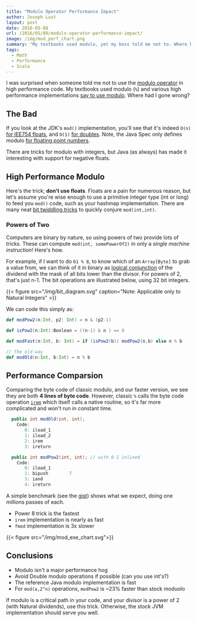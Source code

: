 ```yaml
---
title: "Modulo Operator Performance Impact"
author: Joseph Lust
layout: post
date: 2016-05-08
url: /2016/05/08/modulo-operator-performance-impact/
image: /img/mod_perf_chart.png
summary: "My textbooks used modulo, yet my boss told me not to. Where had I gone wrong?"
tags:
  - Math
  - Performance
  - Scala
---
```


I was surprised when someone told me not to use the [modulo operator][7] in high performance code. My textbooks used modulo (`%`) and various high performance implementations [say to use modulo][10]. Where had I gone wrong?

## The Bad
If you look at the JDK's `mod()` implementation, you'll see that it's indeed `O(n)` [for IEE754 floats][12], and `O(1)` [for doubles][13]. Note, the Java Spec only defines modulo [for floating point numbers][5].

There are tricks for modulo with integers, but Java (as always) has made it interesting with support for negative floats.

## High Performance Modulo

Here's the trick; __don't use floats__. Floats are a pain for numerous reason, but let's assume you're wise enough to use a primitive integer type (int or long) to feed you `mod()` code, such as your hashmap implementation. There are many neat [bit twiddling tricks][6] to quickly conjure `mod(int,int)`.

### Powers of Two

Computers are binary by nature, so using powers of two provide lots of tricks. These can compute `mod(int, somePowerOf2)` in only a _single machine instruction_! Here's how.


<!-- %[link to LustBox algos][1] -->

For example, if I want to do `61 % 8`, to know which of an `Array[Byte]` to grab a value from, we can think of it in binary as [logical conjunction][14] of the dividend with the  mask of all bits lower than the divisor. For powers of 2, that's just n-1. The bit operations are illustrated below, using 32 bit integers.

{{< figure src="/img/bit_diagram.svg" caption="Note: Applicable only to Natural Integers" >}}

We can code this simply as:

```scala 
def modPow2(n:Int, p2: Int) = n & (p2-1)

def isPow2(n:Int):Boolean = ((n-1) & n ) == 0

def modFast(n:Int, b: Int) = if (isPow2(b)) modPow2(n,b) else n % b

// The old way
def modOld(n:Int, b:Int) = n % b
```

## Performance Comparsion

Comparing the byte code of classic modulo, and our faster version, we see they are both **4 lines of byte code**. However, classic `%` calls the byte code operation [`irem`][15] which itself calls a native routine, so it's far more complicated and won't run in constant time.

```java
  public int modOld(int, int);
    Code:
       0: iload_1
       1: iload_2
       2: irem
       3: ireturn

  public int modPow2(int, int); // with 8-1 inlined
    Code:
       0: iload_1
       1: bipush        7
       3: iand
       4: ireturn
```

A simple benchmark (see the [gist][16]) shows what we expect, doing one millions passes of each.

- Power 8 trick is the fastest
- `irem` implementation is nearly as fast
- `fmod` implementation is 3x slower

{{< figure src="/img/mod_exe_chart.svg">}}

<!---
t = [1.589,1.954,7.987]
bar(t)
set(ax,'XTickLabel', {"n & b-1","n % b (int)","n % b (double)"})
title("Comparision of Modulo Execution Times")
ylabel('Mean Time (ns)')
xlabel("Modulo Methods")
t(2)/t(1)
-->

## Conclusions

- Modulo isn't a major performance hog
- Avoid Double modulo operations if possible (can you use int's?)
- The reference Java modulo implementation is fast
- For `mod(a,2^n)` operations, `modPow2` is ~23% faster than stock moduolo

If modulo is a critical path in your code, and your divisor is a power of 2 (with Natural dividends), use this trick. Otherwise, the stock JVM implementation should serve you well.


<!---

### floating
### Common Ints

TODO: remainderKnuth, remainderBurnikelZiegler, in BigDecimal
TODO: Check Knuth book for other Impl's (didn't see any)

first 3 Google hits, none mention the cost of the operation. Sadness.
-->

 [1]: http://www.cafeaulait.org/course/week2/15.html
 [2]: http://www.javaranch.com/drive/modulo.html
 [3]: http://www.dreamincode.net/forums/topic/273783-the-use-of-the-modulo-operator/
 [4]: http://dhruba.name/2011/07/12/performance-pattern-modulo-and-powers-of-two/
 [5]: https://docs.oracle.com/javase/specs/jls/se8/html/jls-15.html#jls-15.17.3
 [6]: http://graphics.stanford.edu/~seander/bithacks.html#ModulusDivisionEasy
 [7]: https://en.wikipedia.org/wiki/Modulo_operation
 [10]: https://dzone.com/articles/hashmap-performance
 [11]: https://github.com/openjdk-mirror/jdk7u-jdk/blob/f4d80957e89a19a29bb9f9807d2a28351ed7f7df/src/share/native/java/util/zip/zlib-1.2.3/zadler32.c#L47
 [12]: https://github.com/openjdk-mirror/jdk7u-jdk/blob/f4d80957e89a19a29bb9f9807d2a28351ed7f7df/src/share/native/java/lang/fdlibm/src/e_fmod.c#L42
 [13]: https://github.com/openjdk-mirror/jdk7u-jdk/blob/f4d80957e89a19a29bb9f9807d2a28351ed7f7df/src/share/native/java/lang/fdlibm/src/s_modf.c#L46
 [14]: https://en.wikipedia.org/wiki/Logical_conjunction
 [15]: https://docs.oracle.com/javase/specs/jvms/se7/html/jvms-6.html#jvms-6.5.irem
 [16]: https://gist.github.com/twistedpair/58414ee3237544eaf54a787a59f656c6
  
 
 

